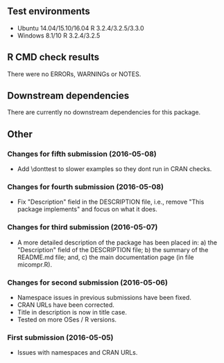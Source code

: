 ## Test environments

* Ubuntu 14.04/15.10/16.04 R 3.2.4/3.2.5/3.3.0
* Windows 8.1/10 R 3.2.4/3.2.5

## R CMD check results

There were no ERRORs, WARNINGs or NOTES.

## Downstream dependencies

There are currently no downstream dependencies for this package.

## Other

### Changes for fifth submission (2016-05-08)

* Add \donttest to slower examples so they dont run in CRAN checks.

### Changes for fourth submission (2016-05-08)

* Fix "Description" field in the DESCRIPTION file, i.e., remove "This package
  implements" and focus on what it does.

### Changes for third submission (2016-05-07)

* A more detailed description of the package has been placed in: a) the
  "Description" field of the DESCRIPTION file; b) the summary of the README.md
  file; and, c) the main documentation page (in file micompr.R).
  
### Changes for second submission (2016-05-06)

* Namespace issues in previous submissions have been fixed.
* CRAN URLs have been corrected.
* Title in description is now in title case.
* Tested on more OSes / R versions.

### First submission (2016-05-05)

* Issues with namespaces and CRAN URLs.
